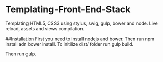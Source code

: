 # Templating-Front-End-Stack
Templating HTML5, CSS3 using stylus, swig, gulp, bower and node. Live reload, assets and views compilation.

##Installation
First you need to install nodejs and bower.
Then run npm install adn bower install. To initilize dist/ folder run gulp build.

Then run gulp.

